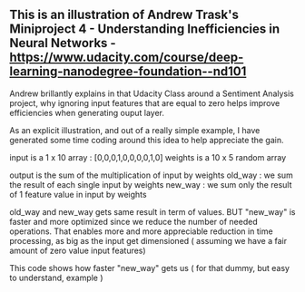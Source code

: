 ## This is an illustration of Andrew Trask's Miniproject 4 - Understanding Inefficiencies in Neural Networks - https://www.udacity.com/course/deep-learning-nanodegree-foundation--nd101

Andrew brillantly explains in that Udacity Class around a Sentiment Analysis project, why ignoring input features that are equal to zero helps improve efficiencies when generating ouput layer.

As an explicit illustration, and out of a really simple example,
I have generated some time coding around this idea to help appreciate the gain.

input is a 1 x 10 array : [0,0,0,1,0,0,0,0,1,0]
weights is a 10 x 5 random array

output is the sum of the multiplication of input by weights
old_way : we sum the result of each single input by weights
new_way : we sum only the result of 1 feature value in input by weights

old_way and new_way gets same result in term of values.
BUT "new_way" is faster and more optimized since we reduce the number of needed operations.
That enables more and more appreciable reduction in time processing, as big as the input get dimensioned ( assuming we have a fair amount of zero value input features)

This code shows how faster "new_way" gets us ( for that dummy, but easy to understand, example )